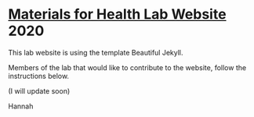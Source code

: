 # [Materials for Health Lab Website](https://materialsforhealthlab.org) 2020

This lab website is using the template Beautiful Jekyll.

Members of the lab that would like to contribute to the website, follow the instructions below.

(I will update soon)

Hannah 



